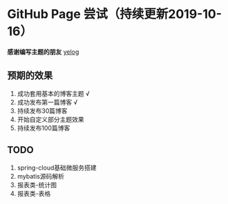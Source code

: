 # GitHub Page 尝试（持续更新2019-10-16）

**感谢编写主题的朋友** [yelog](https://yelog.org)

## 预期的效果
1. 成功套用基本的博客主题 √
2. 成功发布第一篇博客 √
3. 持续发布30篇博客 
4. 开始自定义部分主题效果 
5. 持续发布100篇博客 


## TODO
1. spring-cloud基础微服务搭建
2. mybatis源码解析
3. 报表类-统计图
4. 报表类-表格